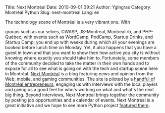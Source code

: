 Title: Next Montréal
Date: 2010-09-01 09:21
Author: Ygingras
Category: Montréal Python
Slug: next-montreal
Lang: en

<!--:en-->The technology scene of Montréal is a very vibrant one. With
groups such as our selves, OWASP, JS-Montreal, Montreal.rb, and
PHP-Québec; with events such as WordCamp, PodCamp, Startup Drinks, and
Startup Camp; you end up with weeks during which all your evenings are
booked before lunch time on Monday. Yet, it also happens that you have a
guest in town and that you want to show then how active you city is
without knowing where exactly you should take him to. Fortunately, some
members of the community decided to take the matter in their own hands
and to expose for all to see what is going on with the tech and startup
scene here in Montréal. [Next Montréal][] is a blog featuring news and
opinion from the Web, mobile, and gaming communities. The site is
piloted by a [handful of Montréal entrepreneurs][], engaging us with
interviews with the local players and giving us a good feel for who's
working on what and what's the next big thing. Beyond interviews, Next
Montréal brings together the community by posting job opportunities and
a calendar of events. Next Montréal is a great initiative and we hope to
see more Python project [featured there][].

  [Next Montréal]: http://nextmontreal.com
  [handful of Montréal entrepreneurs]: http://nextmontreal.com/team/
  [featured there]: http://nextmontreal.com/tag/python/
